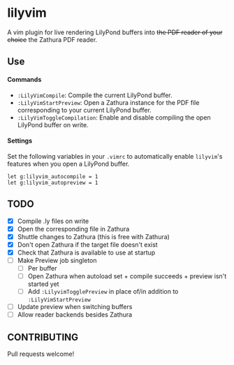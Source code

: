 # lilyvim
A vim plugin for live rendering LilyPond buffers into ~~the PDF reader of your
choice~~ the Zathura PDF reader.

## Use
#### Commands
- `:LilyVimCompile`: Compile the current LilyPond buffer.
- `:LilyVimStartPreview`: Open a Zathura instance for the PDF file
  corresponding to your current LilyPond buffer.
- `:LilyVimToggleCompilation`: Enable and disable compiling the open LilyPond
  buffer on write.

#### Settings
Set the following variables in your `.vimrc` to automatically enable `lilyvim`'s
features when you open a LilyPond buffer.
```
let g:lilyvim_autocompile = 1
let g:lilyvim_autopreview = 1
```

## TODO
- [X] Compile .ly files on write
- [X] Open the corresponding file in Zathura
- [X] Shuttle changes to Zathura (this is free with Zathura)
- [X] Don't open Zathura if the target file doesn't exist
- [X] Check that Zathura is available to use at startup
- [ ] Make Preview job singleton
  - [ ] Per buffer
  - [ ] Open Zathura when autoload set + compile succeeds + preview isn't
        started yet
  - [ ] Add `:LilyvimTogglePreview` in place of/in addition to
        `:LilyVimStartPreview`
- [ ] Update preview when switching buffers
- [ ] Allow reader backends besides Zathura

## CONTRIBUTING
Pull requests welcome!

